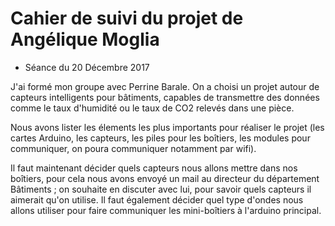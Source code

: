 # Cahier de suivi du projet de Angélique Moglia

* Séance du 20 Décembre 2017 

J'ai formé mon groupe avec Perrine Barale. 
On a choisi un projet autour de capteurs intelligents pour bâtiments, capables de transmettre des données comme le taux d'humidité ou le taux de CO2 relevés dans une pièce.

Nous avons lister les élements les plus importants pour réaliser le projet (les cartes Arduino, les capteurs, les piles pour les boîtiers, les modules pour communiquer, on poura communiquer notamment par wifi).

Il faut maintenant décider quels capteurs nous allons mettre dans nos boîtiers, pour cela nous avons envoyé un mail au directeur du département Bâtiments ; on souhaite en discuter avec lui, pour savoir quels capteurs il aimerait qu'on utilise.
Il faut également décider quel type d'ondes nous allons utiliser pour faire communiquer les mini-boîtiers à l'arduino principal.
